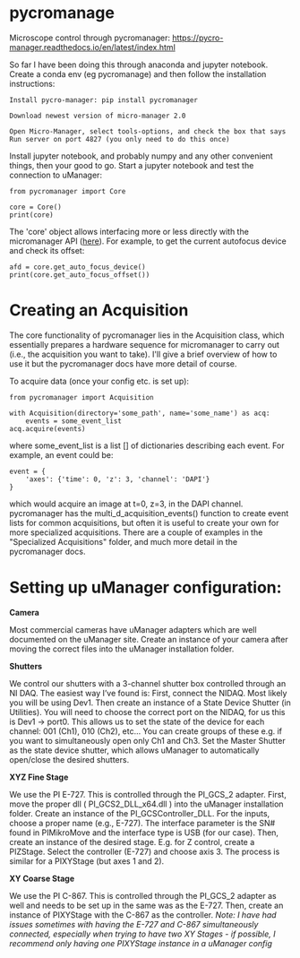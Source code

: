 # pycromanage
Microscope control through pycromanager: https://pycro-manager.readthedocs.io/en/latest/index.html 

So far I have been doing this through anaconda and jupyter notebook. Create a conda env (eg pycromanage) and then follow the installation instructions: 

    Install pycro-manager: pip install pycromanager

    Download newest version of micro-manager 2.0

    Open Micro-Manager, select tools-options, and check the box that says Run server on port 4827 (you only need to do this once)

Install jupyter notebook, and probably numpy and any other convenient things, then your good to go. Start a jupyter notebook and test the connection to uManager:

    from pycromanager import Core

    core = Core()
    print(core)

The 'core' object allows interfacing more or less directly with the micromanager API ([here](https://valelab4.ucsf.edu/~MM/doc-2.0.0-gamma/mmcorej/mmcorej/CMMCore.html)). For example, to get the current autofocus device and check its offset:

    afd = core.get_auto_focus_device()
    print(core.get_auto_focus_offset())

# Creating an Acquisition
The core functionality of pycromanager lies in the Acquisition class, which essentially prepares a hardware sequence for micromanager to carry out (i.e., the acquisition you want to take). I'll give a brief overview of how to use it but the pycromanager docs have more detail of course.

To acquire data (once your config etc. is set up):

    from pycromanager import Acquisition
    
    with Acquisition(directory='some_path', name='some_name') as acq:
        events = some_event_list
    acq.acquire(events)
where some_event_list is a list [] of dictionaries describing each event. For example, an event could be:

    event = {
        'axes': {'time': 0, 'z': 3, 'channel': 'DAPI'}
    }
which would acquire an image at t=0, z=3, in the DAPI channel. pycromanager has the multi_d_acquisition_events() function to create event lists for common acquisitions, but often it is useful to create your own for more specialized acquisitions. There are a couple of examples in the "Specialized Acquisitions" folder, and much more detail in the pycromanager docs.
# Setting up uManager configuration:

**Camera**

Most commercial cameras have uManager adapters which are well documented on the uManager site. Create an instance of your camera after moving the correct files into the uManager installation folder.

**Shutters**

We control our shutters with a 3-channel shutter box controlled through an NI DAQ. The easiest way I’ve found is:
First, connect the NIDAQ. Most likely you will be using Dev1.
Then create an instance of a State Device Shutter (in Utilities). You will need to choose the correct port on the NIDAQ, for us this is Dev1 → port0. This allows us to set the state of the device for each channel: 001 (Ch1), 010 (Ch2), etc… You can create groups of these e.g. if you want to simultaneously open only Ch1 and Ch3.
Set the Master Shutter as the state device shutter, which allows uManager to automatically open/close the desired shutters.

**XYZ Fine Stage**

We use the PI E-727. This is controlled through the PI_GCS_2 adapter.
First, move the proper dll ( PI_GCS2_DLL_x64.dll ) into the uManager installation folder.
Create an instance of the PI_GCSController_DLL. For the inputs, choose a proper name (e.g., E-727). The interface parameter is the SN# found in PIMikroMove and the interface type is USB (for our case).
Then, create an instance of the desired stage. E.g. for Z control, create a PIZStage. Select the controller (E-727) and choose axis 3. The process is similar for a PIXYStage (but axes 1 and 2).

**XY Coarse Stage**

We use the PI C-867. This is controlled through the PI_GCS_2 adapter as well and needs to be set up in the same was as the E-727. Then, create an instance of PIXYStage with the C-867 as the controller. _Note: I have had issues sometimes with having the E-727 and C-867 simultaneously connected, especially when trying to have two XY Stages - if possible, I recommend only having one PIXYStage instance in a uManager config_ 

